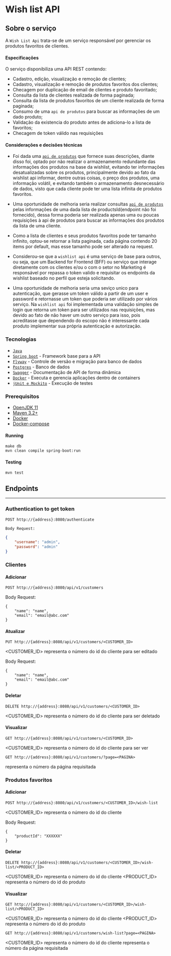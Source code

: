 # Wish list API

## Sobre o serviço

A `Wish List Api` trata-se de um serviço responsável por gerenciar os produtos favoritos de clientes. 

#### Especificações
 
 O serviço disponibiliza uma API REST contendo:
 
 - Cadastro, edição, visualização e remoção de clientes;
 - Cadastro, visualização e remoção de produtos favoritos dos clientes;
 - Checagem por duplicação de email de clientes e produto favoritado;
 - Consulta da lista de clientes realizada de forma paginada;
 - Consulta da lista de produtos favoritos de um cliente realizada de forma paginada;
 - Consumo de uma `api de produtos` para buscar as informações de um dado produto;
 - Validação da existencia do produto antes de adiciona-lo a lista de favoritos;
 - Checagem de token válido nas requisições
 
#### Considerações e decisões técnicas
 
 - Foi dada uma [`api de produtos`](https://gist.github.com/Bgouveia/9e043a3eba439489a35e70d1b5ea08ec) que fornece suas descrições, diante disso foi, optado por não realizar o armazenamento redundante das informações dos produtos na base da wishlist, evitando ter informações desatualizadas sobre os produtos, principalmente devido ao fato da wishlist api informar, dentre outras coisas, o preço dos produtos, uma informação volátil, e evitando também o armazenamento desnecessário de dados, visto que cada cliente pode ter uma lista infinita de produtos favoritos.
 
 - Uma oportunidade de melhoria seria realizar consultas [`api de produtos`](https://gist.github.com/Bgouveia/9e043a3eba439489a35e70d1b5ea08ec) pelas informações de uma dada lista de productsId(endpoint não foi fornecido), dessa forma poderia ser realizada apenas uma ou poucas requisições à api de produtos para buscar as informações dos produtos da lista de uma cliente.
 
 - Como a lista de clientes e seus produtos favoritos pode ter tamanho infinito, optou-se retornar a lista paginada, cada página contendo 20 items por default, mas esse tamanho pode ser alterado na request.  
 
 - Considerou-se que a `wishlist api` é uma serviço de base para outros, ou seja, que um Backend for Frontend (BFF) ou serviço que interage diretamente com os clientes e/ou o com o setor no Marketing é responsável por repassa o token valido e requisitar os endpoints da wishlist baseado no perfil que esteja solicitando.
 
 - Uma oportunidade de melhoria seria uma seviço unico para autenticação, que gerasse um token válido a partir de um user e password e retornasse um token que poderia ser utilizado por vários serviço. Na `wishlist api` foi implementada uma validação simples de login que retorna um token para ser utilizados nas requisições, mas devido ao fato de não haver um outro serviço para isso, pois acreditasse que dependendo do escopo não é interessante cada produto implementar sua própria autenticação e autorização.
 
### Tecnologias

 - [`Java`](https://www.java.com/download/) 
 - [`Spring boot`](https://spring.io) - Framework base para a API
 - [`Flyway`](https://flywaydb.org) - Controle de versão e migração para banco de dados
 - [`Postgres`](https://www.mysql.com) - Banco de dados
 - [`Swagger`](https://swagger.io) - Documentação de API de forma dinâmica
 - [`Docker`](https://www.docker.com) - Executa e gerencia aplicações dentro de containers
 - [`jUnit e Mockito`](https://junit.org/junit5/) - Execução de testes
 
### Prerequisitos
- [OpenJDK 11](http://jdk.java.net/11/)
- [Maven 3.2+](https://maven.apache.org/install.html)
- [Docker](https://docs.docker.com/install/)
- [Docker-compose](https://docs.docker.com/compose/install/)

#### Running
```
make db
mvn clean compile spring-boot:run
```

#### Testing
```
mvn test
```

## Endpoints 
--------

### Authentication to get token

```
POST http://{address}:8080/authenticate
```

    Body Request:

```json
{
	"username": "admin",
	"password": "admin"
}
```

### Clientes

#### Adicionar
```
POST http://{address}:8080/api/v1/customers
```
Body Request:
```
{
	"name": "name",
	"email": "email@abc.com"
}
```

#### Atualizar
```
PUT http://{address}:8080/api/v1/customers/<CUSTOMER_ID>
```
<CUSTOMER_ID> representa o número do id do cliente para ser editado

Body Request:

```
{
	"name": "name",
	"email": "email@abc.com"
}
```

#### Deletar

```
DELETE http://{address}:8080/api/v1/customers/<CUSTOMER_ID>
```
<CUSTOMER_ID> representa o número do id do cliente para ser deletado


#### Visualizar

```
GET http://{address}:8080/api/v1/customers/<CUSTOMER_ID>
```
<CUSTOMER_ID> representa o número do id do cliente para ser ver
```
GET http://{address}:8080/api/v1/customers/?page=<PAGINA>
```
<PAGINA> representa o número da página requisitada

### Produtos favoritos

#### Adicionar
```
POST http://{address}:8080/api/v1/customers/<CUSTOMER_ID>/wish-list
```
<CUSTOMER_ID> representa o número do id do cliente 

Body Request:
```
{
	"productId": "XXXXXX"
}
```

#### Deletar

```
DELETE http://{address}:8080/api/v1/customers/<CUSTOMER_ID>/wish-list/<PRODUCT_ID>
```
<CUSTOMER_ID> representa o número do id do cliente 
<PRODUCT_ID> representa o número do id do produto 


#### Visualizar

```
GET http://{address}:8080/api/v1/customers/<CUSTOMER_ID>/wish-list/<PRODUCT_ID>
```
<CUSTOMER_ID> representa o número do id do cliente 
<PRODUCT_ID> representa o número do id do produto 
```
GET http://{address}:8080/api/v1/customers/wish-list?page=<PAGINA>
```
<CUSTOMER_ID> representa o número do id do cliente 
<PAGINA> representa o número da página requisitada



